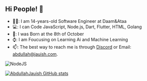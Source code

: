 ## Hi People! 👋

- 👨‍💻: I am 14-years-old Software Engineer at Daam&Ataa
- 💻: I can Code JavaScript, Node.js, Dart, Flutter, HTML, Golang 
- 🎂: I was Born at the 8th of October
- ⌚: I am Foucusing on Learning Ai and Machine Learning
- 📫: The best way to reach me is through [Discord](https://discord.gg/vPtydfpguB) or Email: abdullah@jauish.com.
<img alt="NodeJS" src="https://img.shields.io/badge/node.js%20-%2343853D.svg?&style=for-the-badge&logo=node.js&logoColor=white"/>

[![AbdullahJauish GitHub stats](https://github-readme-stats.vercel.app/api?i2q=anuraghazra)](https://github.com/anuraghazra/github-readme-stats)
